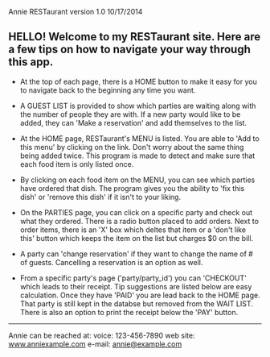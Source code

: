 Annie RESTaurant version 1.0 10/17/2014

HELLO!
Welcome to my RESTaurant site. Here are a few tips on how to navigate your way through this app.
------------------------------
- At the top of each page, there is a HOME button to make it easy for you to navigate back to the beginning any time you want.

- A GUEST LIST is provided to show which parties are waiting along with the number of people they are with. If a new party would like to be added, they can 'Make a reservation' and add themselves to the list.

- At the HOME page, RESTaurant's MENU is listed. You are able to 'Add to this menu' by clicking on the link. Don't worry about the same thing being added twice. This program is made to detect and make sure that each food item is only listed once.

- By clicking on each food item on the MENU, you can see which parties have ordered that dish. The program gives you the ability to 'fix this dish' or 'remove this dish' if it isn't to your liking.

- On the PARTIES page, you can click on a specific party and check out what they ordered. There is a radio button placed to add orders. Next to order items, there is an 'X' box which deltes that item or a 'don't like this' button which keeps the item on the list but charges $0 on the bill.

- A party can 'change reservation' if they want to change the name of # of guests. Cancelling a reservation is an option as well.

- From a specific party's page ('party/party_id') you can 'CHECKOUT' which leads to their receipt. Tip suggestions are listed below are easy calculation. Once they have 'PAID' you are lead back to the HOME page. That party is still kept in the databse but removed from the WAIT LIST. There is also an option to print the receipt below the 'PAY' button.
------------------------------


Annie can be reached at:
voice: 123-456-7890
web site: www.anniexample.com
e-mail: annie@example.com